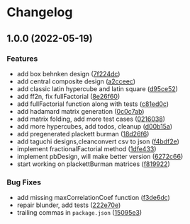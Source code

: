# Changelog

## 1.0.0 (2022-05-19)


### Features

* add box behnken design ([7f224dc](https://github.com/cheminfo/jsDOE/commit/7f224dc442fcda5ca51c8eeaccce8976eae22d54))
* add central composite design ([a2cceec](https://github.com/cheminfo/jsDOE/commit/a2cceec819eab6d58c2042ba5409f6b84e826c8a))
* add classic latin hypercube and latin square ([d95ce52](https://github.com/cheminfo/jsDOE/commit/d95ce525d31f64694ebc5175cbe36fb42366a1d8))
* add ff2n, fix fullFactorial ([8e26f60](https://github.com/cheminfo/jsDOE/commit/8e26f606365fef43c88a1e13aada25206b51f1bd))
* add fullFactorial function along with tests ([c81ed0c](https://github.com/cheminfo/jsDOE/commit/c81ed0c6b9a270180dce8d99b721fac797733e41))
* add hadamard matrix generation ([0c0c7ab](https://github.com/cheminfo/jsDOE/commit/0c0c7ab28ee589800b955006b90ae78412ecfeeb))
* add matrix folding, add more test cases ([0216038](https://github.com/cheminfo/jsDOE/commit/02160380ed51b48a71bc1763bab7fff9999572d2))
* add more hypercubes, add todos, cleanup ([d00b15a](https://github.com/cheminfo/jsDOE/commit/d00b15a453d95c484ed3605569c6ac3c21884de1))
* add pregenerated plackett burman ([18d26f6](https://github.com/cheminfo/jsDOE/commit/18d26f64037a84420ee130942728370db0bada1c))
* add taguchi designs,cleanconvert csv to json ([f4bdf2e](https://github.com/cheminfo/jsDOE/commit/f4bdf2e1304791eaeeb51b200e659d68daa48917))
* implement fractionalFactorial method ([1dfe433](https://github.com/cheminfo/jsDOE/commit/1dfe433e67a1eb057dc0d4be6d3466921496d315))
* implement pbDesign, will make better version ([6272c66](https://github.com/cheminfo/jsDOE/commit/6272c6646a59e974e81f186be22834c3c4857d75))
* start working on plackettBurman matrices ([f819922](https://github.com/cheminfo/jsDOE/commit/f819922e33b250152f3d8772bd0f34975ae98f95))


### Bug Fixes

* add missing maxCorrelationCoef function ([f3de6dc](https://github.com/cheminfo/jsDOE/commit/f3de6dc079b3f3be0337eedf8931826a629c9621))
* repair blunder, add tests ([222e70e](https://github.com/cheminfo/jsDOE/commit/222e70e04f159854f22573b4c746b5c5b3709f40))
* trailing commas in `package.json` ([15095e3](https://github.com/cheminfo/jsDOE/commit/15095e3de4d9e61fc4319735ee43fe25263ba67d))
